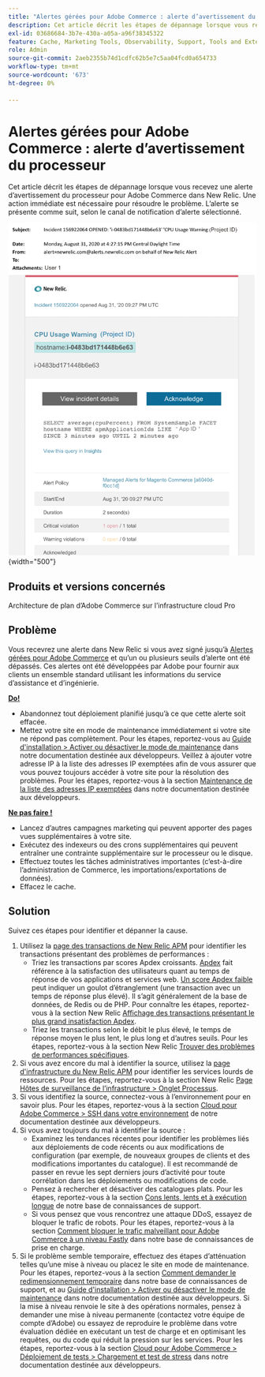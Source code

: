 ```yaml
---
title: "Alertes gérées pour Adobe Commerce : alerte d’avertissement du processeur"
description: Cet article décrit les étapes de dépannage lorsque vous recevez une alerte d’avertissement du processeur pour Adobe Commerce dans New Relic. Une action immédiate est nécessaire pour résoudre le problème. L’alerte se présente comme suit, selon le canal de notification d’alerte sélectionné.
exl-id: 03686684-3b7e-430a-a05a-a96f38345322
feature: Cache, Marketing Tools, Observability, Support, Tools and External Services
role: Admin
source-git-commit: 2aeb2355b74d1cdfc62b5e7c5aa04fcd0a654733
workflow-type: tm+mt
source-wordcount: '673'
ht-degree: 0%

---
```


# Alertes gérées pour Adobe Commerce : alerte d’avertissement du processeur

Cet article décrit les étapes de dépannage lorsque vous recevez une alerte d’avertissement du processeur pour Adobe Commerce dans New Relic. Une action immédiate est nécessaire pour résoudre le problème. L’alerte se présente comme suit, selon le canal de notification d’alerte sélectionné.

![Alerte d’avertissement du processeur](assets/cpu-warning-magento-managed.png){width="500"}

## Produits et versions concernés

Architecture de plan d’Adobe Commerce sur l’infrastructure cloud Pro

## Problème

Vous recevrez une alerte dans New Relic si vous avez signé jusqu’à [Alertes gérées pour Adobe Commerce](/help/support-tools/managed-alerts-for-adobe-commerce/managed-alerts-for-magento-commerce.md) et qu’un ou plusieurs seuils d’alerte ont été dépassés. Ces alertes ont été développées par Adobe pour fournir aux clients un ensemble standard utilisant les informations du service d’assistance et d’ingénierie.

<u> **Do!** </u>

* Abandonnez tout déploiement planifié jusqu’à ce que cette alerte soit effacée.
* Mettez votre site en mode de maintenance immédiatement si votre site ne répond pas complètement. Pour les étapes, reportez-vous au [Guide d&#39;installation > Activer ou désactiver le mode de maintenance](https://experienceleague.adobe.com/en/docs/commerce-operations/installation-guide/tutorials/maintenance-mode) dans notre documentation destinée aux développeurs. Veillez à ajouter votre adresse IP à la liste des adresses IP exemptées afin de vous assurer que vous pouvez toujours accéder à votre site pour la résolution des problèmes. Pour les étapes, reportez-vous à la section [Maintenance de la liste des adresses IP exemptées](https://experienceleague.adobe.com/en/docs/commerce-operations/installation-guide/tutorials/maintenance-mode#instgde-cli-maint-exempt) dans notre documentation destinée aux développeurs.

<u>**Ne pas faire !**</u>

* Lancez d’autres campagnes marketing qui peuvent apporter des pages vues supplémentaires à votre site.
* Exécutez des indexeurs ou des crons supplémentaires qui peuvent entraîner une contrainte supplémentaire sur le processeur ou le disque.
* Effectuez toutes les tâches administratives importantes (c’est-à-dire l’administration de Commerce, les importations/exportations de données).
* Effacez le cache.

## Solution

Suivez ces étapes pour identifier et dépanner la cause.

1. Utilisez la [page des transactions de New Relic APM](https://docs.newrelic.com/docs/apm/applications-menu/monitoring/transactions-page-find-specific-performance-problems) pour identifier les transactions présentant des problèmes de performances :
   * Triez les transactions par scores Apdex croissants. [Apdex](https://docs.newrelic.com/docs/apm/new-relic-apm/apdex/apdex-measure-user-satisfaction) fait référence à la satisfaction des utilisateurs quant au temps de réponse de vos applications et services web. [Un score Apdex faible](/help/troubleshooting/miscellaneous/troubleshoot-performance-using-new-relic-on-magento-commerce.md#low_user_satisfaction) peut indiquer un goulot d’étranglement (une transaction avec un temps de réponse plus élevé). Il s’agit généralement de la base de données, de Redis ou de PHP. Pour connaître les étapes, reportez-vous à la section New Relic [Affichage des transactions présentant le plus grand insatisfaction Apdex](https://docs.newrelic.com/docs/apm/new-relic-apm/apdex/view-your-apdex-score#apdex-dissat).
   * Triez les transactions selon le débit le plus élevé, le temps de réponse moyen le plus lent, le plus long et d’autres seuils. Pour les étapes, reportez-vous à la section New Relic [Trouver des problèmes de performances spécifiques](https://docs.newrelic.com/docs/apm/applications-menu/monitoring/transactions-page-find-specific-performance-problems).
1. Si vous avez encore du mal à identifier la source, utilisez la [page d&#39;infrastructure du New Relic APM](https://docs.newrelic.com/docs/infrastructure/infrastructure-ui-pages/infra-hosts-ui-page/) pour identifier les services lourds de ressources. Pour les étapes, reportez-vous à la section New Relic [Page Hôtes de surveillance de l’infrastructure > Onglet Processus](https://docs.newrelic.com/docs/infrastructure/infrastructure-ui-pages/infra-hosts-ui-page/#processes).
1. Si vous identifiez la source, connectez-vous à l’environnement pour en savoir plus. Pour les étapes, reportez-vous à la section [Cloud pour Adobe Commerce > SSH dans votre environnement](https://experienceleague.adobe.com/en/docs/commerce-cloud-service/user-guide/develop/secure-connections#ssh) de notre documentation destinée aux développeurs.
1. Si vous avez toujours du mal à identifier la source :
   * Examinez les tendances récentes pour identifier les problèmes liés aux déploiements de code récents ou aux modifications de configuration (par exemple, de nouveaux groupes de clients et des modifications importantes du catalogue). Il est recommandé de passer en revue les sept derniers jours d’activité pour toute corrélation dans les déploiements ou modifications de code.
   * Pensez à rechercher et désactiver des catalogues plats. Pour les étapes, reportez-vous à la section [Cons lents, lents et à exécution longue](/help/troubleshooting/miscellaneous/slow-performance-slow-and-long-running-crons.md) de notre base de connaissances de support.
   * Si vous pensez que vous rencontrez une attaque DDoS, essayez de bloquer le trafic de robots. Pour les étapes, reportez-vous à la section [Comment bloquer le trafic malveillant pour Adobe Commerce à un niveau Fastly](/help/how-to/general/block-malicious-traffic-for-magento-commerce-on-fastly-level.md) dans notre base de connaissances de prise en charge.
1. Si le problème semble temporaire, effectuez des étapes d’atténuation telles qu’une mise à niveau ou placez le site en mode de maintenance. Pour les étapes, reportez-vous à la section [Comment demander le redimensionnement temporaire](/help/how-to/general/how-to-request-temporary-magento-upsize.md) dans notre base de connaissances de support, et au [Guide d&#39;installation > Activer ou désactiver le mode de maintenance](https://experienceleague.adobe.com/en/docs/commerce-operations/installation-guide/tutorials/maintenance-mode) dans notre documentation destinée aux développeurs. Si la mise à niveau renvoie le site à des opérations normales, pensez à demander une mise à niveau permanente (contactez votre équipe de compte d’Adobe) ou essayez de reproduire le problème dans votre évaluation dédiée en exécutant un test de charge et en optimisant les requêtes, ou du code qui réduit la pression sur les services. Pour les étapes, reportez-vous à la section [Cloud pour Adobe Commerce > Déploiement de tests > Chargement et test de stress](https://experienceleague.adobe.com/en/docs/commerce-cloud-service/user-guide/develop/test/staging-and-production#load-and-stress-testing) dans notre documentation destinée aux développeurs.
